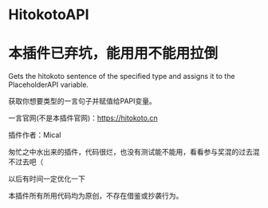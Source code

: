 # HitokotoAPI
# 本插件已弃坑，能用用不能用拉倒
Gets the hitokoto sentence of the specified type and assigns it to the PlaceholderAPI variable.

获取你想要类型的一言句子并赋值给PAPI变量。

一言官网(不是本插件官网)：https://hitokoto.cn

插件作者：Mical

匆忙之中水出来的插件，代码很烂，也没有测试能不能用，看看参与奖混的过去混不过去吧（

以后有时间一定优化一下

本插件所有所用代码均为原创，不存在借鉴或抄袭行为。
